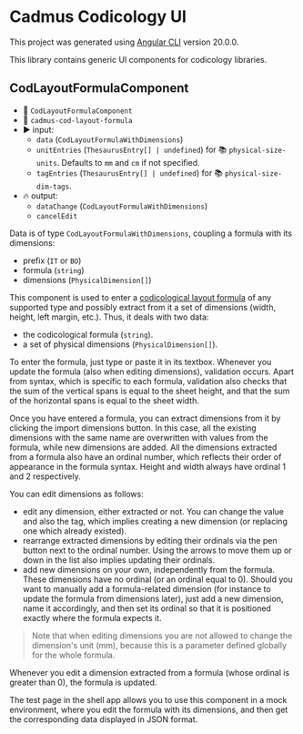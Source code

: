 # Cadmus Codicology UI

This project was generated using [Angular CLI](https://github.com/angular/angular-cli) version 20.0.0.

This library contains generic UI components for codicology libraries.

## CodLayoutFormulaComponent

- 🔑 `CodLayoutFormulaComponent`
- 🚩 `cadmus-cod-layout-formula`
- ▶️ input:
  - `data` (`CodLayoutFormulaWithDimensions`)
  - `unitEntries` (`ThesaurusEntry[] | undefined`) for 📚 `physical-size-units`. Defaults to `mm` and `cm` if not specified.
  - `tagEntries` (`ThesaurusEntry[] | undefined`) for 📚 `physical-size-dim-tags`.
- 🔥 output:
  - `dataChange` (`CodLayoutFormulaWithDimensions`)
  - `cancelEdit`

Data is of type `CodLayoutFormulaWithDimensions`, coupling a formula with its dimensions:

- prefix (`IT` or `BO`)
- formula (`string`)
- dimensions (`PhysicalDimension[]`)

This component is used to enter a [codicological layout formula](https://github.com/vedph/cod-layout-view) of any supported type and possibly extract from it a set of dimensions (width, height, left margin, etc.). Thus, it deals with two data:

- the codicological formula (`string`).
- a set of physical dimensions (`PhysicalDimension[]`).

To enter the formula, just type or paste it in its textbox. Whenever you update the formula (also when editing dimensions), validation occurs. Apart from syntax, which is specific to each formula, validation also checks that the sum of the vertical spans is equal to the sheet height, and that the sum of the horizontal spans is equal to the sheet width.

Once you have entered a formula, you can extract dimensions from it by clicking the import dimensions button. In this case, all the existing dimensions with the same name are overwritten with values from the formula, while new dimensions are added. All the dimensions extracted from a formula also have an ordinal number, which reflects their order of appearance in the formula syntax. Height and width always have ordinal 1 and 2 respectively.

You can edit dimensions as follows:

- edit any dimension, either extracted or not. You can change the value and also the tag, which implies creating a new dimension (or replacing one which already existed).
- rearrange extracted dimensions by editing their ordinals via the pen button next to the ordinal number. Using the arrows to move them up or down in the list also implies updating their ordinals.
- add new dimensions on your own, independently from the formula. These dimensions have no ordinal (or an ordinal equal to 0). Should you want to manually add a formula-related dimension (for instance to update the formula from dimensions later), just add a new dimension, name it accordingly, and then set its ordinal so that it is positioned exactly where the formula expects it.

>Note that when editing dimensions you are not allowed to change the dimension's unit (mm), because this is a parameter defined globally for the whole formula.

Whenever you edit a dimension extracted from a formula (whose ordinal is greater than 0), the formula is updated.

The test page in the shell app allows you to use this component in a mock environment, where you edit the formula with its dimensions, and then get the corresponding data displayed in JSON format.
